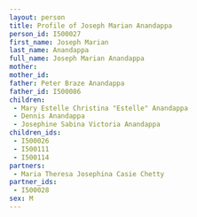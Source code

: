 ```yaml
---
layout: person
title: Profile of Joseph Marian Anandappa
person_id: I500027
first_name: Joseph Marian
last_name: Anandappa
full_name: Joseph Marian Anandappa
mother: 
mother_id: 
father: Peter Braze Anandappa
father_id: I500086
children:
 - Mary Estelle Christina "Estelle" Anandappa
 - Dennis Anandappa
 - Josephine Sabina Victoria Anandappa
children_ids:
 - I500026
 - I500111
 - I500114
partners:
 - Maria Theresa Josephina Casie Chetty
partner_ids:
 - I500028
sex: M
---
```


